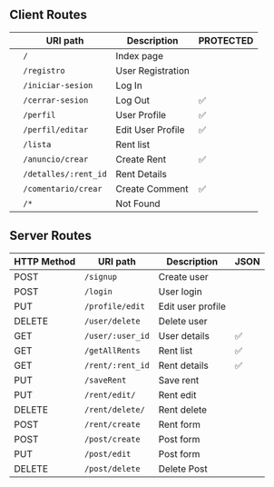 ## Client Routes

|   	    |   URI path	                |  Description  	 |   PROTECTED  |
| --------- | ----------------------------- | -----------------  |--------- |
|  	        | `/`       	                |  Index page   	 |   	   |
|        	| `/registro`                	|  User Registration |         |   	
|         	| `/iniciar-sesion`             |  Log In 	         |         |   	
| 	        | `/cerrar-sesion`	            |  Log Out           |   ✅    |   	 
|       	| `/perfil`         	        |  User Profile 	 |   ✅    |  
|           | `/perfil/editar`             	|  Edit User Profile |   ✅    |  	
|	        | `/lista`	                    |  Rent list 	     |   	   | 
|	        | `/anuncio/crear`         	    |  Create Rent	     |   ✅    |	   
|	        | `/detalles/:rent_id`  	    |  Rent Details 	 |   	   |   
| 	        | `/comentario/crear`	        |  Create Comment  	 |   ✅ 	  |   	  	
|	        | `/*`	                        |  Not Found	     |   	   |


## Server Routes


|   HTTP Method	|   URI path	                |  Description 	     |   JSON	|
| -----------   | ----------------------------- | ------------------ |--------- |	  	
| POST          | `/signup`                 	|  Create user       |      	|
| POST	        | `/login`	                    |  User login	     |          |
| PUT	        | `/profile/edit`	            |  Edit user profile |   	    |    
| DELETE	    | `/user/delete`	            |  Delete user	     |       	|  
| GET	        | `/user/:user_id`          	|  User details	     |    ✅    | 
| GET	        | `/getAllRents`   	            |  Rent list         |    ✅    |   
| GET     	    | `/rent/:rent_id`	            |  Rent details	     |    ✅    |
| PUT     	    | `/saveRent`   	            |  Save rent	     |     	    | 
| PUT           | `/rent/edit/`	                |  Rent edit	     |          |    
| DELETE        | `/rent/delete/`	            |  Rent delete	     |          |  
| POST        	| `/rent/create`	            |  Rent form 	     |   	    | 
| POST	        | `/post/create`	            |  Post form 	     |      	| 
| PUT	        | `/post/edit`	                |  Post form 	     |      	| 
| DELETE	    | `/post/delete`	            |  Delete Post       |      	| 
 

  	



